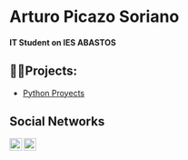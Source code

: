 <h1>Arturo Picazo Soriano 
<h4>IT Student on IES ABASTOS </h4></h1>

<h2>👨‍💻Projects:</h2>
<ul>
 <li> <a href="https://github.com/arturopicazo04/python">Python Proyects</a> </li>
</ul>
<h2>Social Networks</h2>
<a href="https://www.linkedin.com/in/arturo-picazo-soriano-326775267/"><img align="left" alt="Arturo | LinkedIn" width="22px" src="https://openvisualfx.com/wp-content/uploads/2019/10/linkedin-icon-logo-png-transparent.png"></a>

<a href="https://www.instagram.com/_arturopicazo_/"><img align="left" alt="Arturo | Instagram" width="22px" src="https://www.pngall.com/wp-content/uploads/5/Instagram-Logo-PNG-Image.png"></a>
